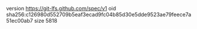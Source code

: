 version https://git-lfs.github.com/spec/v1
oid sha256:c126980d552709b5eaf3ecad9fc04b85d30e5dde9523ae79feece7a51ec00ab7
size 5818
